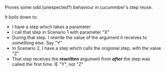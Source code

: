 Proves some odd (unexpected?) behaviour in cucummber's step reuse.

It boils down to:

* I have a step which takes a parameter
* I call that step in Scenario 1 with parameter "X"
 * During that step. I rewrite the value of the argument it receives to something else. Say "Y"
* In Scenario 2, I have a step which calls the origional step, with the value "Z"
 * That step receives the ***rewritten*** argument from ***after*** the step was called the first time. IE "Y", not "Z"
